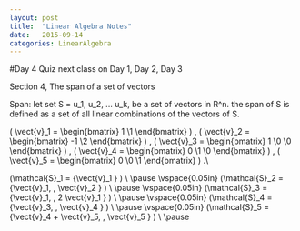 ```yaml
---
layout: post
title:  "Linear Algebra Notes"
date:   2015-09-14
categories: LinearAlgebra
---
```

#Day 4
Quiz next class on Day 1, Day 2, Day 3

Section 4, The span of a set of vectors

Span:
let set S = u_1, u_2, ... u_k, be a set of vectors in R^n. the span of S is defined as  a set of all linear combinations of the vectors of S.

\( \vect{v}_1 = \begin{bmatrix} 1 \\1 \end{bmatrix} \) , 
\( \vect{v}_2 = \begin{bmatrix} -1 \\2 \end{bmatrix} \) , 
\( \vect{v}_3 = \begin{bmatrix} 1 \\0 \\0 \end{bmatrix} \) , 
\( \vect{v}_4 = \begin{bmatrix} 0 \\1 \\0 \end{bmatrix} \) , 
\( \vect{v}_5 = \begin{bmatrix} 0 \\0 \\1 \end{bmatrix} \) .\\

\(\mathcal{S}_1 = \{\vect{v}_1	\} \) \\
\pause
\vspace{0.05in}
\(\mathcal{S}_2 = \{\vect{v}_1, \, \vect{v}_2	\} \) \\
\pause
\vspace{0.05in}
\(\mathcal{S}_3 = \{\vect{v}_1, \, 2 \vect{v}_1	\} \) \\
\pause
\vspace{0.05in}
\(\mathcal{S}_4 = \{\vect{v}_3, \, \vect{v}_4	\} \) \\
\pause
\vspace{0.05in}
\(\mathcal{S}_5 = \{\vect{v}_4 + \vect{v}_5, \, \vect{v}_5	\} \) \\
\pause

